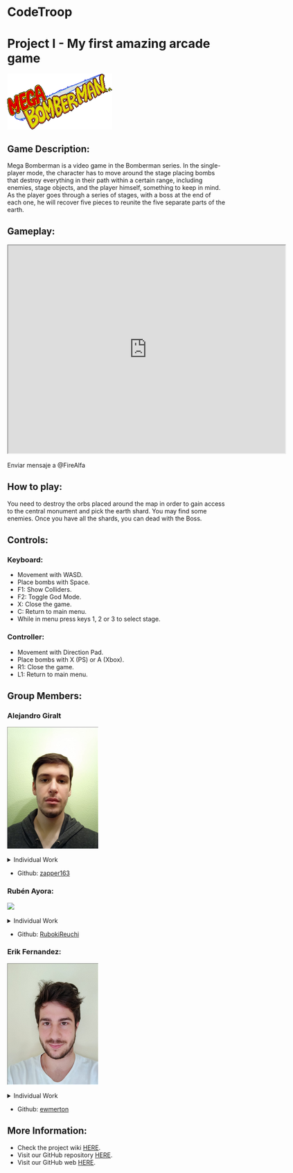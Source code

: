 # CodeTroop
# Project I - My first amazing arcade game

![](https://github.com/ewmerton/CodeTroop/blob/main/Project_7_Solution/Game/Assets/Mega_bomberman_logo.png?raw=true)

## Game Description:

Mega Bomberman is a video game in the Bomberman series. In the single-player mode, the character has to move around the stage placing bombs that destroy everything in their path within a certain range, including enemies, stage objects, and the player himself, something to keep in mind. As the player goes through a series of stages, with a boss at the end of each one, he will recover five pieces to reunite the five separate parts of the earth.


## Gameplay:

<iframe src="https://www.youtube.com/watch?v=G27xBVIa7fs&ab_channel=Zapper163" width="640" height="480"></iframe>

Enviar mensaje a @FireAlfa

## How to play:
You need to destroy the orbs placed around the map in order to gain access to the central monument and pick the earth shard. You may find some enemies. Once you have all the shards, you can dead with the Boss.

## Controls:
### Keyboard:
- Movement with WASD.<br>
- Place bombs with Space.<br>
- F1: Show Colliders.
- F2: Toggle God Mode.
- X: Close the game.
- C: Return to main menu.
- While in menu press keys 1, 2 or 3 to select stage.
### Controller:
- Movement with Direction Pad.<br>
- Place bombs with X (PS) or A (Xbox).<br>
- R1: Close the game.
- L1: Return to main menu.

## Group Members:

### Alejandro Giralt
![](Docs/Members/Alejandro%20(210%20x%20281).png)
<details> 
  <summary> Individual Work </summary>
  - Stages.<br>
  - Destructibles in map.<br>
  - Sprite managment.<br>
  - Intro animations.<br>
  - Video edit.<br>
</details>

  - Github: [zapper163](https://github.com/zapper163)

### Rubén Ayora: 
![](Docs/Members/Rub%C3%A9n%20(210%20x%20281).png)
<details> 
  <summary> Individual Work </summary>
  - Enemies mecanics.<br>
  - Player and his mechanics.<br>
  - Bomb and its mechanics.<br>
  - Boss and its mechanics.<br>
  - FadeOut and translacions.<br>
  - Time implementation.<br>
  - Gameplay Recording.<br>
</details>

  - Github: [RubokiReuchi](https://github.com/RubokiReuchi)

### Erik Fernandez:
![](Docs/Members/Erik%20(210%20x%20280).png)
<details> 
  <summary> Individual Work </summary>
  - HUD Sprites.<br>
  - Lifes and Score implementation.<br>
  - Website design.<br>
</details>

  - Github: [ewmerton](https://github.com/ewmerton)
  
## More Information:

- Check the project wiki [HERE](https://github.com/ewmerton/CodeTroop/wiki).
- Visit our GitHub repository [HERE](https://github.com/ewmerton/CodeTroop).
- Visit our GitHub web [HERE](https://ewmerton.github.io/CodeTroop).
